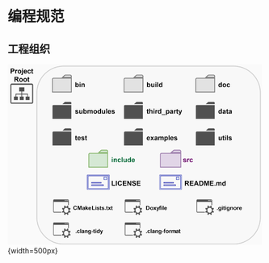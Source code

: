 # 编程规范

## 工程组织

![输入图片说明](./imgs/2024-07/1qJOS2LDTH0ybpzg.png){width=500px}
<!--stackedit_data:
eyJoaXN0b3J5IjpbMTE0NTkyMjQ0NV19
-->